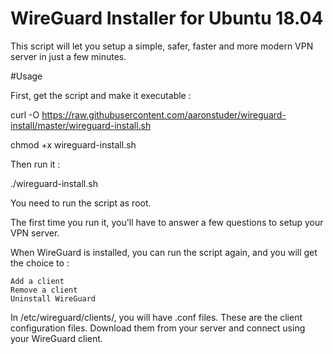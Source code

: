 # WireGuard Installer for Ubuntu 18.04

This script will let you setup a simple, safer, faster and more modern VPN server in just a few minutes.

#Usage

First, get the script and make it executable :

curl -O https://raw.githubusercontent.com/aaronstuder/wireguard-install/master/wireguard-install.sh

chmod +x wireguard-install.sh

Then run it :

./wireguard-install.sh

You need to run the script as root.

The first time you run it, you'll have to answer a few questions to setup your VPN server.

When WireGuard is installed, you can run the script again, and you will get the choice to :

    Add a client
    Remove a client
    Uninstall WireGuard

In /etc/wireguard/clients/, you will have .conf files. These are the client configuration files. Download them from your server and connect using your WireGuard client.
